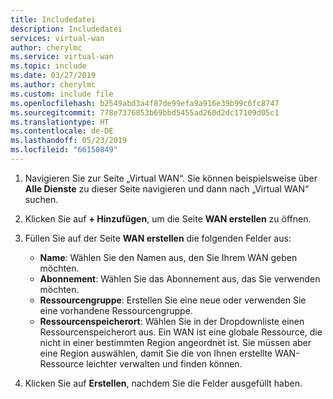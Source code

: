 ```yaml
---
title: Includedatei
description: Includedatei
services: virtual-wan
author: cherylmc
ms.service: virtual-wan
ms.topic: include
ms.date: 03/27/2019
ms.author: cherylmc
ms.custom: include file
ms.openlocfilehash: b2549abd3a4f87de99efa9a916e39b99c6fc8747
ms.sourcegitcommit: 778e7376853b69bbd5455ad260d2dc17109d05c1
ms.translationtype: HT
ms.contentlocale: de-DE
ms.lasthandoff: 05/23/2019
ms.locfileid: "66150849"
---
```

1. Navigieren Sie zur Seite „Virtual WAN“. Sie können beispielsweise über **Alle Dienste** zu dieser Seite navigieren und dann nach „Virtual WAN“ suchen.
1. Klicken Sie auf **+ Hinzufügen**, um die Seite **WAN erstellen** zu öffnen.
1. Füllen Sie auf der Seite **WAN erstellen** die folgenden Felder aus:

   * **Name**: Wählen Sie den Namen aus, den Sie Ihrem WAN geben möchten.
   * **Abonnement**: Wählen Sie das Abonnement aus, das Sie verwenden möchten.
   * **Ressourcengruppe**: Erstellen Sie eine neue oder verwenden Sie eine vorhandene Ressourcengruppe.
   * **Ressourcenspeicherort**: Wählen Sie in der Dropdownliste einen Ressourcenspeicherort aus. Ein WAN ist eine globale Ressource, die nicht in einer bestimmten Region angeordnet ist. Sie müssen aber eine Region auswählen, damit Sie die von Ihnen erstellte WAN-Ressource leichter verwalten und finden können.
4. Klicken Sie auf **Erstellen**, nachdem Sie die Felder ausgefüllt haben.
